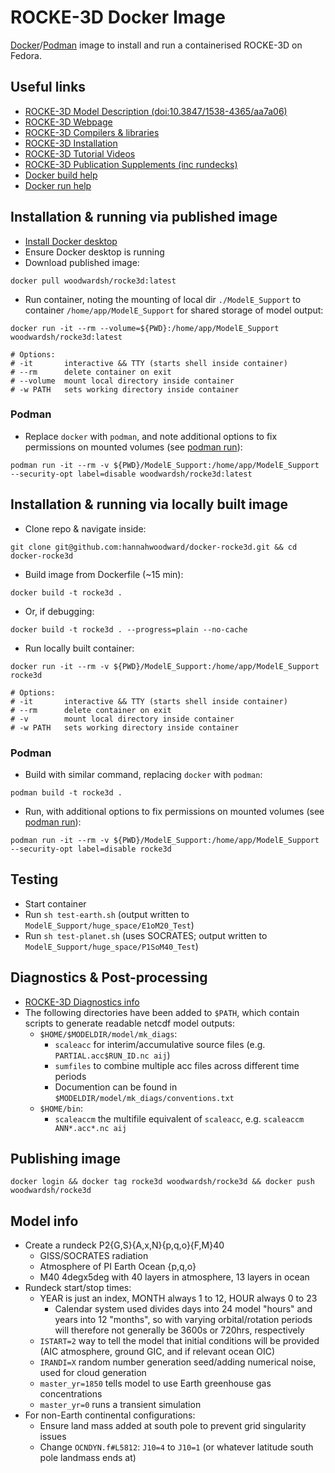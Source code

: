 # ROCKE-3D Docker Image

[Docker](https://www.docker.com/)/[Podman](https://podman.io/) image to install and run a containerised ROCKE-3D on Fedora.

## Useful links

* [ROCKE-3D Model Description (doi:10.3847/1538-4365/aa7a06)](https://iopscience.iop.org/article/10.3847/1538-4365/aa7a06/meta#apjsaa7a06s3)
* [ROCKE-3D Webpage](https://simplex.giss.nasa.gov/gcm/ROCKE-3D/)
* [ROCKE-3D Compilers & libraries](https://docs.google.com/document/d/1-I8x1Op215f3m3NTtEo_cP2G-lP329pyEEUAzH6Xhog/view)
* [ROCKE-3D Installation](https://docs.google.com/document/d/1yyI0CDx1wEYbwqRsbvczXpdW2teePZ_NgIePTLFHtNA/edit)
* [ROCKE-3D Tutorial Videos](https://www.youtube.com/playlist?list=PLpMmnV3HS7r3KGXX8hmIBR3grXNu5hfW-)
* [ROCKE-3D Publication Supplements (inc rundecks)](https://portal.nccs.nasa.gov/GISS_modelE/ROCKE-3D/publication-supplements/)
* [Docker build help](https://docs.docker.com/engine/reference/commandline/build/)
* [Docker run help](https://docs.docker.com/engine/reference/commandline/run/)


## Installation & running via published image

* [Install Docker desktop](https://www.docker.com/get-started)
* Ensure Docker desktop is running
* Download published image:

```
docker pull woodwardsh/rocke3d:latest
```

* Run container, noting the mounting of local dir `./ModelE_Support` to container `/home/app/ModelE_Support` for shared storage of model output:

```
docker run -it --rm --volume=${PWD}:/home/app/ModelE_Support woodwardsh/rocke3d:latest

# Options:
# -it       interactive && TTY (starts shell inside container)
# --rm      delete container on exit
# --volume  mount local directory inside container
# -w PATH   sets working directory inside container
```

### Podman

* Replace `docker` with `podman`, and note additional options to fix permissions on mounted volumes (see [podman run](https://docs.podman.io/en/latest/markdown/podman-run.1.html)):

```
podman run -it --rm -v ${PWD}/ModelE_Support:/home/app/ModelE_Support --security-opt label=disable woodwardsh/rocke3d:latest
```


## Installation & running via locally built image

* Clone repo & navigate inside:

```
git clone git@github.com:hannahwoodward/docker-rocke3d.git && cd docker-rocke3d
```

* Build image from Dockerfile (~15 min):

```
docker build -t rocke3d .
```

* Or, if debugging:

```
docker build -t rocke3d . --progress=plain --no-cache
```

* Run locally built container:

```
docker run -it --rm -v ${PWD}/ModelE_Support:/home/app/ModelE_Support rocke3d

# Options:
# -it       interactive && TTY (starts shell inside container)
# --rm      delete container on exit
# -v        mount local directory inside container
# -w PATH   sets working directory inside container
```

### Podman

* Build with similar command, replacing `docker` with `podman`:

```
podman build -t rocke3d .
```

* Run, with additional options to fix permissions on mounted volumes (see [podman run](https://docs.podman.io/en/latest/markdown/podman-run.1.html)):

```
podman run -it --rm -v ${PWD}/ModelE_Support:/home/app/ModelE_Support --security-opt label=disable rocke3d
```

## Testing

* Start container
* Run `sh test-earth.sh` (output written to `ModelE_Support/huge_space/E1oM20_Test`)
* Run `sh test-planet.sh` (uses SOCRATES; output written to `ModelE_Support/huge_space/P1SoM40_Test`)


## Diagnostics & Post-processing

* [ROCKE-3D Diagnostics info](https://simplex.giss.nasa.gov/gcm/doc/UserGuide/diagnostics.html)
* The following directories have been added to `$PATH`, which contain scripts to generate readable netcdf model outputs:
  * `$HOME/$MODELDIR/model/mk_diags`:
    * `scaleacc` for interim/accumulative source files (e.g. `PARTIAL.acc$RUN_ID.nc aij`)
    * `sumfiles` to combine multiple acc files across different time periods
    * Documention can be found in `$MODELDIR/model/mk_diags/conventions.txt`
  * `$HOME/bin`:
    * `scaleaccm` the multifile equivalent of `scaleacc`, e.g. `scaleaccm ANN*.acc*.nc aij`


## Publishing image

```
docker login && docker tag rocke3d woodwardsh/rocke3d && docker push woodwardsh/rocke3d
```


## Model info

* Create a rundeck P2{G,S}{A,x,N}{p,q,o}{F,M}40
  * GISS/SOCRATES radiation
  * Atmosphere of PI Earth
  Ocean {p,q,o}
  * M40 4degx5deg with 40 layers in atmosphere, 13 layers in ocean
* Rundeck start/stop times:
  * YEAR is just an index, MONTH always 1 to 12, HOUR always 0 to 23
    * Calendar system used divides days into 24 model "hours" and years into 12 "months", so with varying orbital/rotation periods will therefore not generally be 3600s or 720hrs, respectively
  * `ISTART=2` way to tell the model that initial conditions will be provided (AIC atmosphere, ground GIC, and if relevant ocean OIC)
  * `IRANDI=X` random number generation seed/adding numerical noise, used for cloud generation
  * `master_yr=1850` tells model to use Earth greenhouse gas concentrations
  * `master_yr=0` runs a transient simulation
* For non-Earth continental configurations:
  * Ensure land mass added at south pole to prevent grid singularity issues
  * Change `OCNDYN.f#L5812`: `J10=4` to `J10=1` (or whatever latitude south pole landmass ends at)
